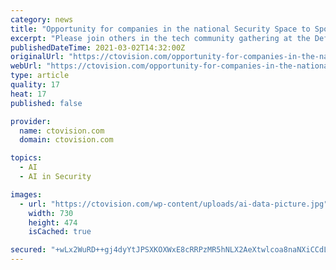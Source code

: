 ```yaml
---
category: news
title: "Opportunity for companies in the national Security Space to Sponsor Defense Intelligence Memorial Foundation Event"
excerpt: "Please join others in the tech community gathering at the Defense Intelligence Memorial Foundation‘s (DIMF) annual Tech Talk. The DIMF is a non-profit organization which funds scholarships for the children"
publishedDateTime: 2021-03-02T14:32:00Z
originalUrl: "https://ctovision.com/opportunity-for-companies-in-the-national-security-space-to-sponsor-defense-intelligence-memorial-foundation-event/"
webUrl: "https://ctovision.com/opportunity-for-companies-in-the-national-security-space-to-sponsor-defense-intelligence-memorial-foundation-event/"
type: article
quality: 17
heat: 17
published: false

provider:
  name: ctovision.com
  domain: ctovision.com

topics:
  - AI
  - AI in Security

images:
  - url: "https://ctovision.com/wp-content/uploads/ai-data-picture.jpg"
    width: 730
    height: 474
    isCached: true

secured: "+wLx2WuRD++gj4dyYtJPSXKOXWxE8cRRPzMR5hNLX2AeXtwlcoa8naNXiCCdL7MzwdpIC4tLEwylVJg3Z+Mu/TJoZuTsycDr/Z2M3yr8ag9/NP3ZUqWzVa8PW3AslECfc7YlXdgsIR4/yxhUPh58C2BZ66NTO9LYaGXrCtplpw/cBzKZdvqdJms7n3JW0ilnXL1FO4ZLUriZdQ1tkGNTxyMoXVevo+wRt0Nmhh8bCibw3skKvHHNqNrnHe2f7Vae1g9jV2aknNk3jorc0PcuFIveqKCu3shYFI2AMc9+cLgTvbKIfSMwN31iJxBRLul0oA/iTuVAZaCPDiL8711u+gwcPVvMx+Y/8yvpau4Ofoc=;BLUzi5F985/4XpQL13ihzQ=="
---
```


